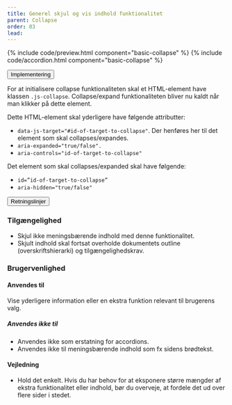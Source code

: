 ```yaml
---
title: Generel skjul og vis indhold funktionalitet
parent: Collapse
order: 03
lead: 
---
```


{% include code/preview.html component="basic-collapse" %}
{% include code/accordion.html component="basic-collapse" %}
<div class="accordion accordion-bordered">
  <button class="button-unstyled accordion-button"
      aria-expanded="false" aria-controls="collapse-tech">
    Implementering
  </button>
  <div id="collapse-tech" aria-hidden="true" class="accordion-content">
    <section>
        <p>For at initialisere collapse funktionaliteten skal et HTML-element have klassen <code>.js-collapse</code>. Collapse/expand funktionaliteten bliver nu kaldt når man klikker på dette element.</p>
        <p>Dette HTML-element skal yderligere have følgende attributter:</p>
        <ul>
          <li><code>data-js-target="#id-of-target-to-collapse"</code>. Der henføres her til det element som skal collapses/expandes. </li>
          <li><code>aria-expanded="true/false". </code></li>
          <li><code>aria-controls="id-of-target-to-collapse" </code></li>
        </ul>
        <p>Det element som skal collapses/expanded skal have følgende:</p>
        <ul>
          <li><code>id=”id-of-target-to-collapse”</code></li>
          <li><code>aria-hidden="true/false"</code></li>
        </ul>
    </section>
  </div>
</div>
<div class="accordion accordion-bordered accordion-docs">
  <button class="button-unstyled accordion-button"
      aria-expanded="true" aria-controls="collapse-docs">
    Retningslinjer
  </button>
  <div id="collapse-docs" class="accordion-content">
    <article>
      <section>
          <h3 class="h4">Tilgængelighed</h3>
          <ul>
              <li>Skjul ikke meningsbærende indhold med denne funktionalitet.</li>
              <li>Skjult indhold skal fortsat overholde dokumentets outline (overskriftshierarki) og tilgængelighedskrav.</li>
          </ul>  
      </section>
      <section>
          <h3 class="h4">Brugervenlighed</h3>
          <h4 class="h5">Anvendes til</h4>
          <p>Vise yderligere information eller en ekstra funktion relevant til brugerens valg.</p>
          <h5>Anvendes ikke til</h5>
          <ul>
              <li>Anvendes ikke som erstatning for accordions.</li>
              <li>Anvendes ikke til meningsbærende indhold som fx sidens brødtekst.</li>
          </ul>
          <h4 class="h5">Vejledning</h4>                
          <ul>
              <li>Hold det enkelt. Hvis du har behov for at eksponere større mængder af ekstra funktionalitet eller indhold, bør du overveje, at fordele det ud over flere sider i stedet.</li>
          </ul>
      </section>
    </article>
  </div>
</div> 
